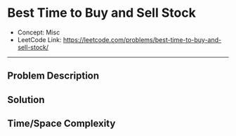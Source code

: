 # Best Time to Buy and Sell Stock

- Concept: Misc
- LeetCode Link: https://leetcode.com/problems/best-time-to-buy-and-sell-stock/

---

## Problem Description

## Solution

## Time/Space Complexity

